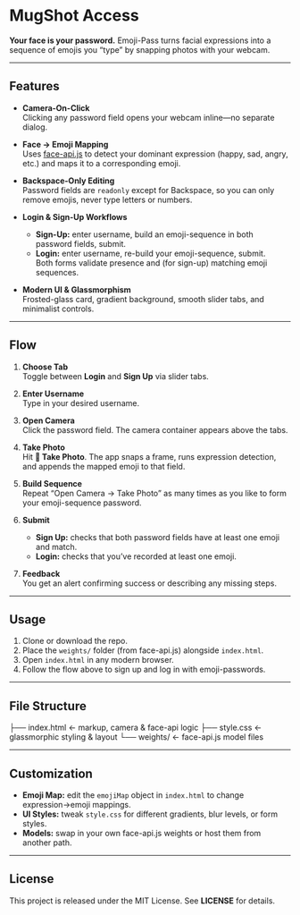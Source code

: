 # MugShot Access

**Your face is your password.** Emoji-Pass turns facial expressions into a sequence of emojis you “type” by snapping photos with your webcam.

---

## Features

- **Camera-On-Click**  
  Clicking any password field opens your webcam inline—no separate dialog.

- **Face → Emoji Mapping**  
  Uses [face-api.js](https://github.com/justadudewhohacks/face-api.js) to detect your dominant expression (happy, sad, angry, etc.) and maps it to a corresponding emoji.

- **Backspace-Only Editing**  
  Password fields are `readonly` except for Backspace, so you can only remove emojis, never type letters or numbers.

- **Login & Sign-Up Workflows**  
  - **Sign-Up:** enter username, build an emoji-sequence in both password fields, submit.  
  - **Login:** enter username, re-build your emoji-sequence, submit.  
  Both forms validate presence and (for sign-up) matching emoji sequences.

- **Modern UI & Glassmorphism**  
  Frosted-glass card, gradient background, smooth slider tabs, and minimalist controls.

---

## Flow

1. **Choose Tab**  
   Toggle between **Login** and **Sign Up** via slider tabs.

2. **Enter Username**  
   Type in your desired username.

3. **Open Camera**  
   Click the password field. The camera container appears above the tabs.

4. **Take Photo**  
   Hit **📸 Take Photo**. The app snaps a frame, runs expression detection, and appends the mapped emoji to that field.

5. **Build Sequence**  
   Repeat “Open Camera → Take Photo” as many times as you like to form your emoji-sequence password.

6. **Submit**  
   - **Sign Up:** checks that both password fields have at least one emoji and match.  
   - **Login:** checks that you’ve recorded at least one emoji.

7. **Feedback**  
   You get an alert confirming success or describing any missing steps.

---

## Usage

1. Clone or download the repo.  
2. Place the `weights/` folder (from face-api.js) alongside `index.html`.  
3. Open `index.html` in any modern browser.  
4. Follow the flow above to sign up and log in with emoji-passwords.

---

## File Structure
├── index.html ← markup, camera & face-api logic
├── style.css ← glassmorphic styling & layout
└── weights/ ← face-api.js model files


---

## Customization

- **Emoji Map:** edit the `emojiMap` object in `index.html` to change expression→emoji mappings.  
- **UI Styles:** tweak `style.css` for different gradients, blur levels, or form styles.  
- **Models:** swap in your own face-api.js weights or host them from another path.

---

## License

This project is released under the MIT License. See **LICENSE** for details.  